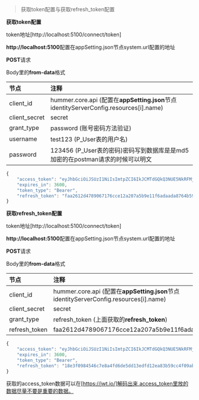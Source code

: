 >获取token配置与获取refresh_token配置

**获取token配置**

token地址[http://localhost:5100/connect/token]

**http://localhost:5100**配置在appSetting.json节点system.url配置的地址

**POST**请求

Body里的**from-data**格式

| 节点                  | 注释                                                            |
| :-------------------- | :-------------------------------------------------------------- |
| client_id | hummer.core.api (配置在**appSetting.json**节点identityServerConfig.resources[i].name) |
| client_secret | secret |
| grant_type | password (账号密码方法验证) |
| username | test123 (P_User表的用户名) |
| password | 123456 (P_User表的密码)密码写到数据库是是md5加密的在postman请求的时候可以明文 |

```javascript
{
    "access_token": "eyJhbGciOiJSUzI1NiIsImtpZCI6IkJCMTdGQkQ3NUE5NkRFMjMyOEEwOTgwNDc0QUM3QkQzRTY4RUVENzEiLCJ0eXAiOiJKV1QiLCJ4NXQiOiJ1eGY3MTFxVzNpTW9vSmdFZEt4NzAtYU83WEUifQ.eyJuYmYiOjE1NjE5NDgxNTksImV4cCI6MTU2MTk1MTc1OSwiaXNzIjoiaHR0cDovL2xvY2FsaG9zdDo1MTAwIiwiYXVkIjpbImh0dHA6Ly9sb2NhbGhvc3Q6NTEwMC9yZXNvdXJjZXMiLCJodW1tZXIuY29yZS5hcGkiXSwiY2xpZW50X2lkIjoiaHVtbWVyLmNvcmUuYXBpIiwic3ViIjoidGVzdDEyMyIsImF1dGhfdGltZSI6MTU2MTk0ODE1OSwiaWRwIjoibG9jYWwiLCJ1c2VyX2lkIjoiMSIsIm5hbWUiOiJ0ZXN0MTIzIiwiaWQiOiIxIiwicm9sZSI6IjUiLCJzY29wZSI6WyJodW1tZXIuY29yZS5hcGkiLCJvZmZsaW5lX2FjY2VzcyJdLCJhbXIiOlsiY3VzdG9tIl19.WFxpfxhbS-kQNq5jK2JaBqVI94EtvSGRWU9QkbeunT-AQ5j9EAw1ifbJFrU-G_6J1jVohNkbGLNHQLY_Nb_M3tYnQZu1SLATkNcyo5H4QF9YGTHVMSe5zmAsuYI_Os67doGQBGdX15Ex66nnaNt298rzbYfgynqmSxjyl1Cp3AYihbSIwoa2JgL3RM9nM96jsXKzkPWsdLYLlqqbEHCiBPOVa_SpuxXOU4QyELOGpT6Oy6U-7346r2PtCtlipGmcjCQ1q4zq6WF5RJ6AfgTEI3SijlNTV5-me6qoqfnSe9qVlAM31fE7N8sbP8l5kCohxd_-kHaabn25f4Q4cjIxOA",
    "expires_in": 3600,
    "token_type": "Bearer",
    "refresh_token": "faa2612d4789067176cce12a207a5b9e11f6adaada8764b59b3f0e5905dcf92c"
}
```

**获取refresh_token配置**

token地址[http://localhost:5100/connect/token]

**http://localhost:5100**配置在appSetting.json节点system.url配置的地址

**POST**请求

Body里的**from-data**格式

| 节点                  | 注释                                                            |
| :-------------------- | :-------------------------------------------------------------- |
| client_id | hummer.core.api (配置在**appSetting.json**节点identityServerConfig.resources[i].name) |
| client_secret | secret |
| grant_type | refresh_token (上面获取的**refresh_token**) |
| refresh_token | faa2612d4789067176cce12a207a5b9e11f6adaada8764b59b3f0e5905dcf92c |

```javascript
{
    "access_token": "eyJhbGciOiJSUzI1NiIsImtpZCI6IkJCMTdGQkQ3NUE5NkRFMjMyOEEwOTgwNDc0QUM3QkQzRTY4RUVENzEiLCJ0eXAiOiJKV1QiLCJ4NXQiOiJ1eGY3MTFxVzNpTW9vSmdFZEt4NzAtYU83WEUifQ.eyJuYmYiOjE1NjE5NTI4MDYsImV4cCI6MTU2MTk1NjQwNiwiaXNzIjoiaHR0cDovL2xvY2FsaG9zdDo1MTAwIiwiYXVkIjpbImh0dHA6Ly9sb2NhbGhvc3Q6NTEwMC9yZXNvdXJjZXMiLCJodW1tZXIuY29yZS5hcGkiXSwiY2xpZW50X2lkIjoiaHVtbWVyLmNvcmUuYXBpIiwic3ViIjoidGVzdDEyMyIsImF1dGhfdGltZSI6MTU2MTk1MjgwMSwiaWRwIjoibG9jYWwiLCJ1c2VyX2lkIjoiMSIsIm5hbWUiOiJ0ZXN0MTIzIiwiaWQiOiIxIiwicm9sZSI6IjUiLCJzY29wZSI6WyJodW1tZXIuY29yZS5hcGkiLCJvZmZsaW5lX2FjY2VzcyJdLCJhbXIiOlsiY3VzdG9tIl19.ZSY1RwAOeRERqVp0VlfVCFpNG2j4gBGUFU8p7y4LCXmkH_RoGcMUPU13BYpKxeSOQuc5_k2enVOgRzAzjRb5ExAWamm9UGRt2lvh95DK8bCkzk7dP7LeL6GQDvoe4PFWfJntbLhnGF5wjUHgWou2v7Xw9CadLd5vRE9VxNPwgsv5qwZifiW5G8bdAySz40_UJjED8DcinQLOheCg1rUG6gsblM4VKF0SkH1jtUrwsMdLr4CMw2bXRcH2wTh1cLlsVx_Y0lHUkUp7VYN9CzomL750MnQY_hjKSztTR1J8iZ-3JePJhtV4LIQNkaOh-Li1f1jtxmFyL7mb05pJ6CFKug",
    "expires_in": 3600,
    "token_type": "Bearer",
    "refresh_token": "18e3f0984546c7e8a4fd6de5dd13edfd12ea83b59cc4f09ab0009ca9cd7442d2"
}
```
获取的access_token数据可以在[https://jwt.io/]解码出来,access_token里放的数据尽量不要是重要的数据。